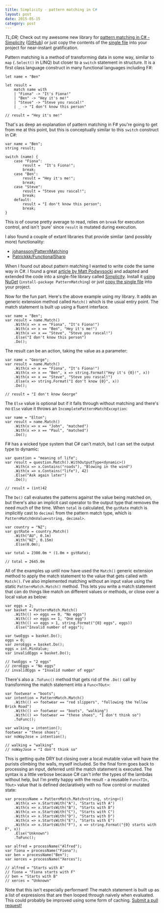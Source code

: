 ```yaml
---
title: Simplicity - pattern matching in C#
layout: post
date: 2015-05-15
category: post
---
```


*TL;DR;* Check out my awesome new library for [pattern matching in C# - Simplicity](https://www.nuget.org/packages/Simplicity) ([GitHub](https://github.com/bendetat/Simplicity)) or just copy the contents of the [single file](https://github.com/bendetat/Simplicity/blob/master/src/Simplicity/PatternMatching.cs) into your project for near-instant gratification.

Pattern matching is a method of transforming data in some way, similar to `map` (`.Select()` in LINQ) but closer to a `switch` statement in structure. It is a first class language construct in many functional languages including F#:

	let name = "Ben"

	let result =
		match name with 
		| "Fiona" -> "It's Fiona!"
		| "Ben" -> "Hey it's me!"
		| "Steve" -> "Steve you rascal!"
		| _ -> "I don't know this person"
		
	// result = "Hey it's me!"

That's as deep an explanation of pattern matching in F# you're going to get from me at this point, but this is conceptually similar to this `switch` construct in C#:

	var name = "Ben";
	string result;

	switch (name) {
		case "Fiona":
			result =  "It's Fiona!";
			break;
		case "Ben":
			result = "Hey it's me!";
			break;
		case "Steve":
			result = "Steve you rascal!";
			break;
		default:
			result = "I don't know this person";
			break;
	}

This is of course pretty average to read, relies on `break` for execution control, and isn't 'pure' since `result` is mutated during execution.

<aside class="pull-right well">
	<p>I also found a couple of extant libraries that provide similar (and possibly more) functionality:</p>
	<ul>
		<li><a href="https://github.com/johansson/PatternMatching">johansson/PatternMatching</a></li>
		<li><a href="https://github.com/Patrickkk/FunctionalSharp">Patrickkk/FunctionalSharp</a></li>
	</ul>
</aside>

When I found out about pattern matching I wanted to write code the same way in C#. I found a great [article by Matt Podwysocki](http://codebetter.com/matthewpodwysocki/2008/09/16/functional-c-pattern-matching/) and adapted and extended the code into a single-file library called [Simplicity](https://github.com/bendetat/Simplicity). Install it [using NuGet](https://www.nuget.org/packages/Simplicity) (`install-package PatternMatching`) or just [copy the single file](https://github.com/bendetat/Simplicity/blob/master/src/Simplicity/PatternMatching.cs) into your project.

Now for the fun part. Here's the above example using my library. It adds an generic extension method called `Match()` which is the usual entry point. The match statement is built up using a fluent interface.

	var name = "Ben";
	var result = name.Match()
		.With(x => x == "Fiona", "It's Fiona!")
		.With(x => x == "Ben", "Hey it's me!")
		.With(x => x == "Steve", "Steve you rascal!")
		.Else("I don't know this person")
		.Do();

The result can be an action, taking the value as a parameter:

	var name = "George";
	var result = name.Match()
		.With(x => x == "Fiona", "It's Fiona!")
		.With(x => x == "Ben", x => string.Format("Hey it's {0}!", x))
		.With(x => x == "Steve", "Steve you rascal!")
		.Else(x => string.Format("I don't know {0}", x))
		.Do();
	
	// result = "I don't know George"

The `Else` value is optional but if it falls through without matching and there's no `Else` value it throws an `IncompletePatternMatchException`:

	var name = "Elton";
	var result = name.Match()
		.With(x => x == "John", "matched")
		.With(x => x == "Paul", "matched")
		.Do();

F# has a wicked type system that C# can't match, but I can set the output type to dynamic:

	var question = "meaning of life";
    var result = question.Match().WithOutputType<dynamic>()
        .With(x => x.Contains("roads"), "Blowing in the wind")
        .With(x => x.Contains("life"), 42)
        .Else("Ask again later")
        .Do();

    // result = (int)42

The `Do()` call evaluates the patterns against the value being matched on, but there's also an implicit cast operator to the output type that removes the need much of the time. When `total` is calculated, the `gstRate` match is implicitly cast to `decimal` from the pattern match type, which is `PatternMatchOnValue<string, decimal>`.

	var country = "NZ";
	var gstRate = country.Match()
		.With("AU", 0.1m)
		.With("NZ", 0.15m)
		.Else(0.0m);
	
	var total = 2300.0m * (1.0m + gstRate);
	
	// total = 2645.0m

All of the examples up until now have used the `Match()` generic extension method to apply the match statement to the value that gets called with `Match()`. I've also implemented matching without an input value using the static `PatternMatch.Match()` method. This lets you write a match statement that can do things like match on different values or methods, or close over a local value as below:

	var eggs = 2;
	var basket = PatternMatch.Match()
		.With(() => eggs == 0, "No eggs")
		.With(() => eggs == 1, "One egg")
		.With(() => eggs > 1, string.Format("{0} eggs", eggs))
		.Else("Invalid number of eggs");
	
	var twoEggs = basket.Do();
	eggs = 0;
	var zeroEggs = basket.Do();
	eggs = int.MinValue;
	var invalidEggs = basket.Do();

	// twoEggs = "2 eggs"
	// zeroEggs = "No eggs"
	// invalidEggs = "Invalid number of eggs"

There's also a `.ToFunc()` method that gets rid of the `.Do()` call by transforming the match statement into a `Func<TOut>`:

	var footwear = "boots";
	var intention = PatternMatch.Match()
		.With(() => footwear == "red slippers", "following the Yellow Brick Road")
		.With(() => footwear == "boots", "walking")
		.With(() => footwear == "these shoes", "I don't think so")
		.ToFunc();
	
	var walking = intention();
	footwear = "these shoes";
	var noWayJose = intention();

	// walking = "walking"
	// noWayJose = "I don't think so"

This is getting quite DRY but closing over a local mutable value will have the purists climbing the walls, myself included. So the final form goes back to processing an input, deferred until the match statement is executed. The syntax is a little verbose because C# can't infer the types of the lambdas without help, but I'm pretty happy with the result - a reusable `Func<TIn, TOut>` value that is defined declaratively with no flow control or mutated state:

	var processName = PatternMatch.Match<string, string>()
		.With(x => x.StartsWith("A"), "Starts with A")
		.With(x => x.StartsWith("B"), "Starts with B")
		.With(x => x.StartsWith("C"), "Starts with C")
		.With(x => x.StartsWith("D"), "Starts with D")
		.With(x => x.StartsWith("E"), "Starts with E")
		.With(x => x.StartsWith("F"), x => string.Format("{0} starts with F", x))
		.Else("Unknown")
		.ToFunc();
		
	var alfred = processName("Alfred");
	var fiona = processName("Fiona");
	var ben = processName("Ben");
	var xerces = processName("Xerces");

	// alfred = "Starts with A"
	// fiona = "Fiona starts with F"
	// ben = "Starts with B"
	// xerces = "Unknown"

Note that this isn't especially performant! The match statement is built up as a list of expressions that are then looped through naively when evaluated. This could probably be improved using some form of caching. [Submit a pull request!](https://github.com/bendetat/Simplicity)